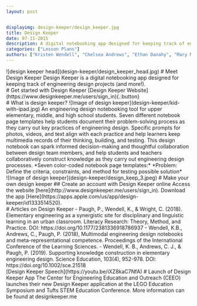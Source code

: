 ```yaml
---
layout: post


displayimg: design-keeper/design_keeper.jpg
title: Design Keeper
date: 07-11-2015
description: A digital notebooking app designed for keeping track of engineering design projects (and more!).
categories: ["Lesson Plans"]
authors: ["Kristen Wendell", "Chelsea Andrews", "Ethan Danahy", "Mary Moran", "Tracey Doyle", "Patricia Paugh", "Maggie Small"]
---
```


<div class="image_text_overlay" markdown="1">
![design keeper head](design-keeper/design_keeper_head.jpg)
# Meet Design Keeper
Design Keeper is a digital notebooking app designed for keeping track of engineering design projects (and more!).
</div>

<div class="document" markdown="1">
# Get started with Design Keeper
[Design Keeper Website](https://www.designkeeper.me/users/sign_in){.:button}
</div>

<div class="free_write" markdown="1">
# What is design keeper?
![Image of design keeper](design-keeper/kid-with-ipad.jpg)
An engineering design notebooking tool for upper elementary, middle, and high school students. Seven different notebook page templates help students document their problem-solving process as they carry out key practices of engineering design. Specific prompts for photos, videos, and text align with each practice and help learners keep multimedia records of their thinking, building, and testing.
This design notebook can spark informed decision-making and thoughtful collaboration between design team members, and help students and teachers collaboratively construct knowledge as they carry out engineering design processes.
*Seven color-coded notebook page templates:*
*Problem: Define the criteria, constraints, and method for testing possible solution*
</div>

<div class="image_text_overlay" markdown="1">
![Image of design keeper](design-keeper/design_keep_3.jpeg)
# Make your own design keeper
## Create an account with Design Keeper online
Access the website [here](http://www.designkeeper.me/users/sign_in).
Download the app [Here](https://apps.apple.com/us/app/design-keeper/id1333514520).
</div>

<div class="free_write" markdown="1">
# Articles on Design Keeper
- Paugh, P., Wendell, K., & Wright, C. (2018). Elementary engineering as a synergistic site for disciplinary and linguistic learning in an urban classroom. Literacy Research: Theory, Method, and Practice. DOI: https://doi.org/10.1177/2381336918786937
- Wendell, K.B., Andrews, C., Paugh, P. (2018), Multimodal engineering design notebooks and meta-representational competence. Proceedings of the International Conference of the Learning Sciences.
- Wendell, K. B., Andrews, C. J., & Paugh, P. (2019). Supporting knowledge construction in elementary engineering design. Science Education, 103(4), 952-978. DOI: https://doi.org/10.1002/sce.21518
</div>

<div class="video_text_overlay" markdown="1">
[Design Keeper Speech](https://youtu.be/iXZ8kaC7NfA)
# Launch of Design Keeper App
The Center for Engineering Education and Outreach (CEEO) launches their new Design Keeper application at the LEGO Education Symposium and Tufts STEM Education Conference. More information can be found at designkeeper.me
</div>
